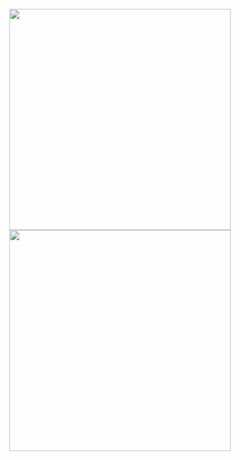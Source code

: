 <img src="https://github-readme-stats.vercel.app/api?username=Lvellios&show_icons=true&theme=gotham" width="400"/> <img src="https://github-readme-streak-stats.herokuapp.com/?user=Lvellios&theme=gotham" width="400"/>